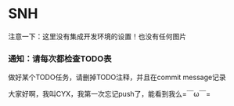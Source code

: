 # SNH

注意一下：这里没有集成开发环境的设置！也没有任何图片

### 通知：请每次都检查TODO表
做好某个TODO任务，请删掉TODO注释，并且在commit message记录

大家好啊，我叫CYX，我第一次忘记push了，能看到我么=￣ω￣=